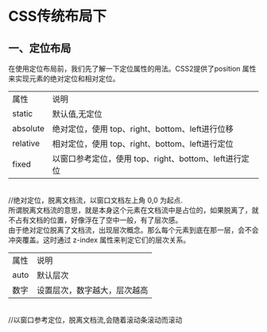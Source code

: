 # CSS传统布局下 #
## 一、定位布局 ##
在使用定位布局前，我们先了解一下定位属性的用法。CSS2提供了position 属性来实现元素的绝对定位和相对定位。
<html>
<table>
<tr><td>属性</td><td>说明</td></tr>
<tr><td>static</td><td>默认值,无定位</td></tr>
<tr><td>absolute</td><td>绝对定位，使用 top、right、bottom、left进行位移</td></tr>
<tr><td>relative</td><td>相对定位，使用 top、right、bottom、left进行定位</td></tr>
<tr><td>fixed</td><td>以窗口参考定位，使用 top、right、bottom、left进行定位</td></tr>
</table>
</html>
<br>
//绝对定位，脱离文档流，以窗口文档左上角 0,0 为起点.<br>
所谓脱离文档流的意思，就是本身这个元素在文档流中是占位的，如果脱离了，就不占有文档的位置，好像浮在了空中一般，有了层次感。<br>
由于绝对定位脱离了文档流，出现层次概念。那么每个元素到底在那一层，会不会冲突覆盖。这时通过 z-index 属性来判定它们的层次关系。
<html>
<table>
<tr><td>属性</td><td>说明</td></tr>
<tr><td>auto</td><td>默认层次</td></tr>
<tr><td>数字</td><td>设置层次，数字越大，层次越高</td></tr>
</table>
</html>
<br>
//以窗口参考定位，脱离文档流,会随着滚动条滚动而滚动
